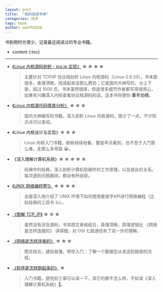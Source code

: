 ```yaml
---
layout: post
title:  "我的阅读书单"
categories: 技术
tags: book
author: wenfh2020
---
```


书到用时方恨少，记录最近阅读过的专业书籍。






* content
{:toc}

---

* [《Linux 内核源码剖析 - tcp.ip 实现》](https://github.com/run/kernel-tcp/tree/master/pdf%E8%B5%84%E6%96%99) ☆ ☆ ☆ ☆

  > 主要针对 TCP/IP 协议栈剖析 Linux 内核源码（Linux-2.6.20），书本图很多，条理清晰，阅读起来没那么费劲；它是国内大神写的，分上下册，超过 1000 页，书本虽然很厚，但是很多细节作者都写得很用心，如果有兴趣深入内核查看协议栈源码的话，这本书将使你 **事半功倍**。

* [《Linux 内核源代码情景分析》](https://raw.githubusercontent.com/lancetw/ebook-1/master/03_operating_system/Linux%E5%86%85%E6%A0%B8%E6%BA%90%E4%BB%A3%E7%A0%81%E6%83%85%E6%99%AF%E5%88%86%E6%9E%90.pdf) ☆ ☆ ☆

  > 国内大神编写的书籍，深入剖析 Linux 内核源码，图少了一点，不少知识点可以查阅。

* 《Linux 内核设计与实现》☆ ☆ ☆

  > Linux 内核入门书籍，断断续续地看，要是早点看到，也不至于入门那么难，走那么多弯路 😭。

* 《深入理解计算机系统》☆ ☆ ☆ ☆ ☆

  > 经典中的经典，深入剖析计算机软硬件的工作原理，以及彼此的关系。每次遇到问题翻阅，都会有所收获。

* [《UNIX 网络编程卷1》](https://raw.githubusercontent.com/lancetw/ebook-1/master/01_programming/UNIX%E7%BD%91%E7%BB%9C%E7%BC%96%E7%A8%8B%E5%8D%B71%EF%BC%9A%E5%A5%97%E6%8E%A5%E5%AD%97%E8%81%94%E7%BD%91API%EF%BC%88%E7%AC%AC3%E7%89%88%EF%BC%89.pdf) ☆ ☆ ☆ ☆

  > 全面深入地介绍了 UNIX 环境下如何使用套接字API进行网络编程（比较经典的工具书 👍）。

* [《图解 TCP_IP》](https://raw.githubusercontent.com/lancetw/ebook-1/master/04_network/%E5%9B%BE%E8%A7%A3TCP_IP_%E7%AC%AC5%E7%89%88.pdf) ☆ ☆ ☆
  
  > 虽然没有涉及源码，书本图文表格结合，条理清晰，原理逻辑比 《网络是怎样连接的》 讲得细，对 OSI 七层通信有了进一步的理解。

* [《网络是怎样连接的》](https://raw.githubusercontent.com/tongxurt/pdfs/master/%E7%BD%91%E7%BB%9C%E6%98%AF%E6%80%8E%E6%A0%B7%E8%BF%9E%E6%8E%A5%E7%9A%84_%E6%88%B7%E6%A0%B9%E5%8B%A4.pdf) ☆ ☆ ☆
  
  > 图文结合，通俗易懂，带你入门：了解一个数据包从发送到接收的流程。

* [《程序是怎样跑起来的》](https://raw.githubusercontent.com/homerzhou/pdf/master/%E7%A8%8B%E5%BA%8F%E6%98%AF%E6%80%8E%E6%A0%B7%E8%B7%91%E8%B5%B7%E6%9D%A5%E7%9A%84%20%E6%97%A5%20%E7%9F%A2%E6%B3%BD%E4%B9%85%E9%9B%84%20.pdf) ☆
  > 入门书籍，感觉前三章可以读一下，其它的都不怎么样，不如读《深入理解计算机系统》🐶。
